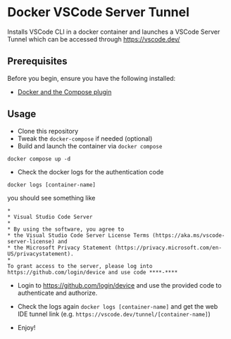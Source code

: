 # Docker VSCode Server Tunnel

Installs VSCode CLI in a docker container and launches a VSCode Server Tunnel which can be accessed through https://vscode.dev/

## Prerequisites

Before you begin, ensure you have the following installed:

- [Docker and the Compose plugin](https://docs.docker.com/engine/install/)

## Usage

- Clone this repository
- Tweak the `docker-compose` if needed (optional)
- Build and launch the container via `docker compose`

```
docker compose up -d
```

- Check the docker logs for the authentication code

```
docker logs [container-name]
```

you should see something like

```
*
* Visual Studio Code Server
*
* By using the software, you agree to
* the Visual Studio Code Server License Terms (https://aka.ms/vscode-server-license) and
* the Microsoft Privacy Statement (https://privacy.microsoft.com/en-US/privacystatement).
*
To grant access to the server, please log into https://github.com/login/device and use code ****-****
```

- Login to https://github.com/login/device and use the provided code to authenticate and authorize.

- Check the logs again `docker logs [container-name]` and get the web IDE tunnel link (e.g. `https://vscode.dev/tunnel/[container-name]`)

- Enjoy!